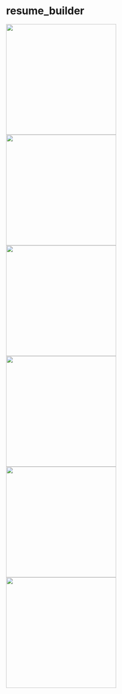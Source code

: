 # resume_builder

<img src = "https://github.com/kapadiyadarshan/Resume_Builder/assets/121553877/0ec71fc4-e460-48ba-9bb3-970a52cec97b" width = "300">

<img src = "https://github.com/kapadiyadarshan/Resume_Builder/assets/121553877/d686dbbe-deba-4a32-a6e9-1bef99de3d49" width = "300">

<img src = "https://github.com/kapadiyadarshan/Resume_Builder/assets/121553877/144de7ac-8e6d-430a-96ef-ce614706b0f6" width = "300">

<img src = "https://github.com/kapadiyadarshan/Resume_Builder/assets/121553877/f6f177dd-d64e-426b-a65f-c14f77b08b2a" width = "300">

<img src = "https://github.com/kapadiyadarshan/Resume_Builder/assets/121553877/fcc37038-2976-4f49-955e-4b90b9875d57" width = "300">

<img src = "https://github.com/kapadiyadarshan/Resume_Builder/assets/121553877/103cf773-1276-4557-ba9a-bfc4dbb08cd4" width = "300">

